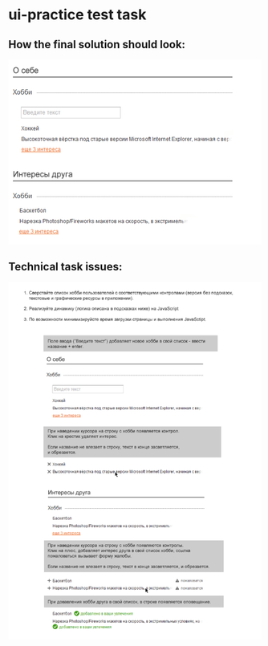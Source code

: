 # ui-practice test task

## How the final solution should look:

![final look](./public/clean.png)

## Technical task issues:

![with tips](./public/tips.png)

